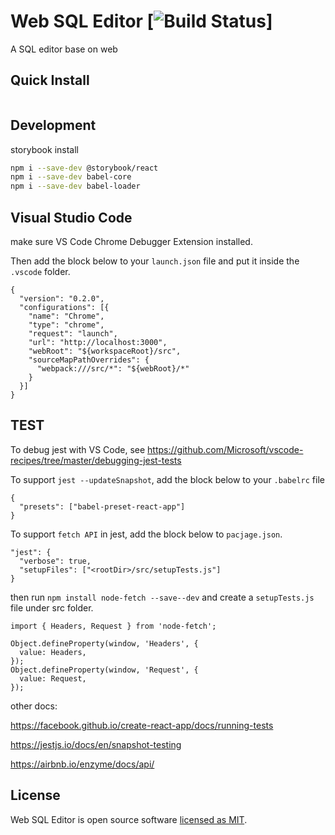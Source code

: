 # Web SQL Editor [![Build Status](https://travis-ci.org/liuyangc3/web-sql-editor.svg?branch=master)]

A SQL editor base on web

## Quick Install

```sh

```

## Development 

storybook install
```sh
npm i --save-dev @storybook/react
npm i --save-dev babel-core
npm i --save-dev babel-loader
```
## Visual Studio Code

make sure VS Code Chrome Debugger Extension installed.

Then add the block below to your `launch.json` file and put it inside the `.vscode` folder.
```
{
  "version": "0.2.0",
  "configurations": [{
    "name": "Chrome",
    "type": "chrome",
    "request": "launch",
    "url": "http://localhost:3000",
    "webRoot": "${workspaceRoot}/src",
    "sourceMapPathOverrides": {
      "webpack:///src/*": "${webRoot}/*"
    }
  }]
}
```
## TEST
To debug jest with VS Code, see 
https://github.com/Microsoft/vscode-recipes/tree/master/debugging-jest-tests

To support `jest --updateSnapshot`,  add the block below to your `.babelrc` file
```
{
  "presets": ["babel-preset-react-app"]
}
```

To support `fetch API` in jest, add the block below to `pacjage.json`.

```
"jest": {
  "verbose": true,
  "setupFiles": ["<rootDir>/src/setupTests.js"]
}
```

then run `npm install node-fetch --save--dev` and create a `setupTests.js` file under src folder.
```
import { Headers, Request } from 'node-fetch';

Object.defineProperty(window, 'Headers', {
  value: Headers,
});
Object.defineProperty(window, 'Request', {
  value: Request,
});
```

other docs:

https://facebook.github.io/create-react-app/docs/running-tests

https://jestjs.io/docs/en/snapshot-testing

https://airbnb.io/enzyme/docs/api/

## License

Web SQL Editor is open source software [licensed as MIT](https://github.com/facebook/create-react-app/blob/master/LICENSE).